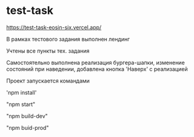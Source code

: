 # test-task
https://test-task-eosin-six.vercel.app/ 

В рамках тестового задания выполнен лендинг  

Учтены все пункты тех. задания  

Самостоятельно выполнена реализация бургера-шапки, изменение состояний при наведении, добавлена кнопка 'Наверх' c реализацией

Проект запускается командами  

'npm install'

"npm start"  

"npm build-dev"  
  
"npm buid-prod"

